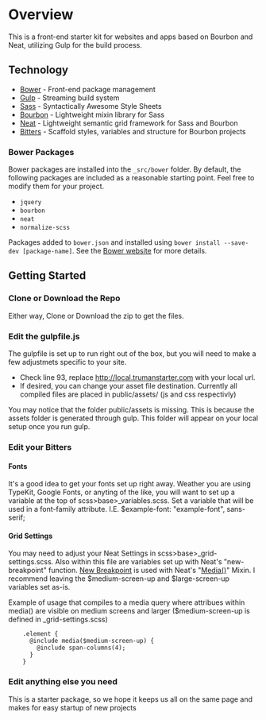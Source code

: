 # Overview

This is a front-end starter kit for websites and apps based on Bourbon and Neat, utilizing Gulp for the build process.

## Technology

* [Bower](http://bower.io/) - Front-end package management
* [Gulp](http://gulpjs.com/) - Streaming build system
* [Sass](http://sass-lang.com/) - Syntactically Awesome Style Sheets
* [Bourbon](http://bourbon.io/) - Lightweight mixin library for Sass
* [Neat](http://neat.bourbon.io/) - Lightweight semantic grid framework for Sass and Bourbon
* [Bitters](http://bitters.bourbon.io/) - Scaffold styles, variables and structure for Bourbon projects

### Bower Packages

Bower packages are installed into the `_src/bower` folder. By default, the following packages are included as a reasonable starting point. Feel free to modify them for your project.

* `jquery`
* `bourbon`
* `neat`
* `normalize-scss`

Packages added to `bower.json` and installed using `bower install --save-dev [package-name]`. See the [Bower website](http://bower.io/) for more details.

## Getting Started

### Clone or Download the Repo

Either way, Clone or Download the zip to get the files.

### Edit the gulpfile.js

The gulpfile is set up to run right out of the box, but you will need to make a few adjustmets specific to your site. 

* Check line 93, replace http://local.trumanstarter.com with your local url.
* If desired, you can change your asset file destination. Currently all compiled files are placed in public/assets/ (js and css respectivly)

You may notice that the folder public/assets is missing. This is because the assets folder is generated through gulp. This folder will appear on your local setup once you run gulp.

### Edit your Bitters

#### Fonts

It's a good idea to get your fonts set up right away. Weather you are using TypeKit, Google Fonts, or anyting of the like, you will want to set up a variable at the top of 
scss>base>_variables.scss. Set a variable that will be used in a font-family attribute. I.E. $example-font: "example-font", sans-serif;

#### Grid Settings

You may need to adjust your Neat Settings in scss>base>_grid-settings.scss. Also within this file are variables set up with Neat's "new-breakpoint" function. [New Breakpoint](http://thoughtbot.github.io/neat-docs/latest/#new-breakpoint) is used with Neat's "[Media()](http://thoughtbot.github.io/neat-docs/latest/#media)" Mixin. I recommend leaving the $medium-screen-up and $large-screen-up variables set as-is. 

Example of usage that compiles to a media query where attribues within media() are visible on medium screens and larger ($medium-screen-up is defined in _grid-settings.scss)

        .element {
          @include media($medium-screen-up) {
            @include span-columns(4);
          }
        }

### Edit anything else you need

This is a starter package, so we hope it keeps us all on the same page and makes for easy startup of new projects

